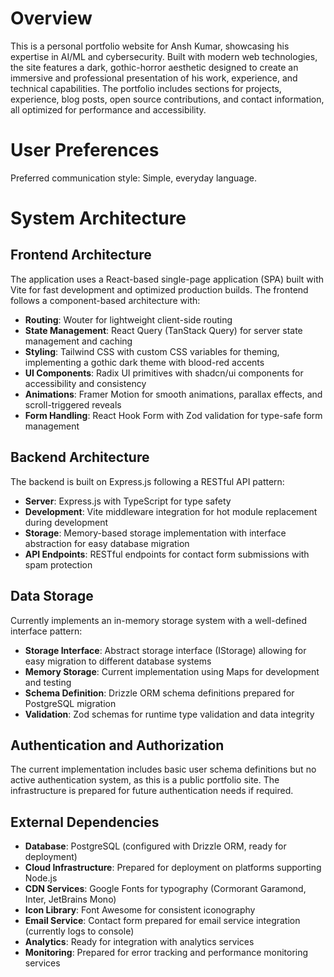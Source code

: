 # Overview

This is a personal portfolio website for Ansh Kumar, showcasing his expertise in AI/ML and cybersecurity. Built with modern web technologies, the site features a dark, gothic-horror aesthetic designed to create an immersive and professional presentation of his work, experience, and technical capabilities. The portfolio includes sections for projects, experience, blog posts, open source contributions, and contact information, all optimized for performance and accessibility.

# User Preferences

Preferred communication style: Simple, everyday language.

# System Architecture

## Frontend Architecture
The application uses a React-based single-page application (SPA) built with Vite for fast development and optimized production builds. The frontend follows a component-based architecture with:

- **Routing**: Wouter for lightweight client-side routing
- **State Management**: React Query (TanStack Query) for server state management and caching
- **Styling**: Tailwind CSS with custom CSS variables for theming, implementing a gothic dark theme with blood-red accents
- **UI Components**: Radix UI primitives with shadcn/ui components for accessibility and consistency
- **Animations**: Framer Motion for smooth animations, parallax effects, and scroll-triggered reveals
- **Form Handling**: React Hook Form with Zod validation for type-safe form management

## Backend Architecture
The backend is built on Express.js following a RESTful API pattern:

- **Server**: Express.js with TypeScript for type safety
- **Development**: Vite middleware integration for hot module replacement during development
- **Storage**: Memory-based storage implementation with interface abstraction for easy database migration
- **API Endpoints**: RESTful endpoints for contact form submissions with spam protection

## Data Storage
Currently implements an in-memory storage system with a well-defined interface pattern:

- **Storage Interface**: Abstract storage interface (IStorage) allowing for easy migration to different database systems
- **Memory Storage**: Current implementation using Maps for development and testing
- **Schema Definition**: Drizzle ORM schema definitions prepared for PostgreSQL migration
- **Validation**: Zod schemas for runtime type validation and data integrity

## Authentication and Authorization
The current implementation includes basic user schema definitions but no active authentication system, as this is a public portfolio site. The infrastructure is prepared for future authentication needs if required.

## External Dependencies

- **Database**: PostgreSQL (configured with Drizzle ORM, ready for deployment)
- **Cloud Infrastructure**: Prepared for deployment on platforms supporting Node.js
- **CDN Services**: Google Fonts for typography (Cormorant Garamond, Inter, JetBrains Mono)
- **Icon Library**: Font Awesome for consistent iconography
- **Email Service**: Contact form prepared for email service integration (currently logs to console)
- **Analytics**: Ready for integration with analytics services
- **Monitoring**: Prepared for error tracking and performance monitoring services